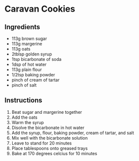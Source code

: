 # Caravan Cookies

## Ingredients

* 113g brown sugar
* 113g margerine
* 113g oats
* 2tblsp golden syrup
* 1tsp bicarbonate of soda
* 1dsp of hot water
* 113g plain flour
* 1/2tsp baking powder
* pinch of cream of tartar
* pinch of salt

## Instructions

1. Beat sugar and margerine together
2. Add the oats
3. Warm the syrup
4. Disolve the bicarbonate in hot water
5. Add the syrup, flour, baking powder, cream of tartar, and salt
6. Mix well with the bicarbonate solution
7. Leave to stand for 20 minutes
8. Place tablespoons onto greased trays
9. Bake at 170 degrees celcius for 10 minutes
